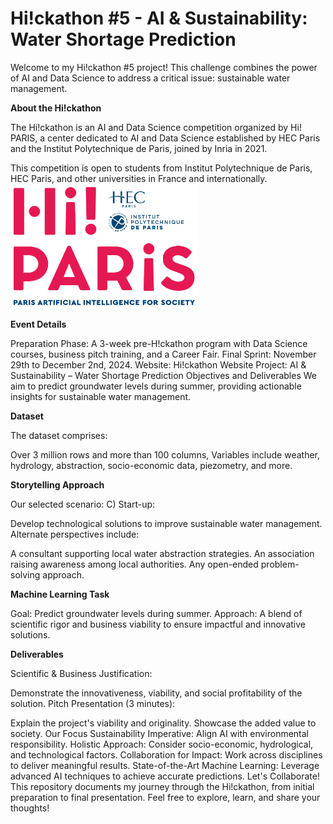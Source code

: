 # Hi!ckathon #5 - AI & Sustainability: Water Shortage Prediction
Welcome to my Hi!ckathon #5 project! This challenge combines the power of AI and Data Science to address a critical issue: sustainable water management.

**About the Hi!ckathon**

The Hi!ckathon is an AI and Data Science competition organized by Hi! PARIS, a center dedicated to AI and Data Science established by HEC Paris and the Institut Polytechnique de Paris, joined by Inria in 2021.

This competition is open to students from Institut Polytechnique de Paris, HEC Paris, and other universities in France and internationally.
<img src="hi-paris.png" alt="Hi!ckathon Logo" width="300" height="auto"/>

**Event Details**

Preparation Phase: A 3-week pre-H!ckathon program with Data Science courses, business pitch training, and a Career Fair.
Final Sprint: November 29th to December 2nd, 2024.
Website: Hi!ckathon Website
Project: AI & Sustainability – Water Shortage Prediction
Objectives and Deliverables
We aim to predict groundwater levels during summer, providing actionable insights for sustainable water management.

**Dataset**

The dataset comprises:

Over 3 million rows and more than 100 columns,
Variables include weather, hydrology, abstraction, socio-economic data, piezometry, and more.

**Storytelling Approach**

Our selected scenario:
C) Start-up:

Develop technological solutions to improve sustainable water management.
Alternate perspectives include:

A consultant supporting local water abstraction strategies.
An association raising awareness among local authorities.
Any open-ended problem-solving approach.

**Machine Learning Task**

Goal: Predict groundwater levels during summer.
Approach: A blend of scientific rigor and business viability to ensure impactful and innovative solutions.

**Deliverables**

Scientific & Business Justification:

Demonstrate the innovativeness, viability, and social profitability of the solution.
Pitch Presentation (3 minutes):

Explain the project's viability and originality.
Showcase the added value to society.
Our Focus
Sustainability Imperative: Align AI with environmental responsibility.
Holistic Approach: Consider socio-economic, hydrological, and technological factors.
Collaboration for Impact: Work across disciplines to deliver meaningful results.
State-of-the-Art Machine Learning: Leverage advanced AI techniques to achieve accurate predictions.
Let's Collaborate!
This repository documents my journey through the Hi!ckathon, from initial preparation to final presentation. Feel free to explore, learn, and share your thoughts!
